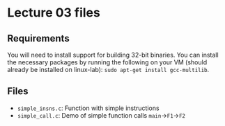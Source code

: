 # Lecture 03 files

## Requirements

You will need to install support for building 32-bit binaries. You can install the necessary packages by running the following on your VM (should already be installed on linux-lab): `sudo apt-get install gcc-multilib`.

## Files

- `simple_insns.c`: Function with simple instructions
- `simple_call.c`: Demo of simple function calls `main`->`F1`->`F2`
